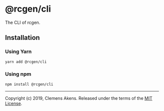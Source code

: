 # @rcgen/cli

The CLI of rcgen.

## Installation

### Using Yarn

```sh
yarn add @rcgen/cli
```

### Using npm

```sh
npm install @rcgen/cli
```

---

Copyright (c) 2019, Clemens Akens. Released under the terms of the [MIT
License][license].

[license]: https://github.com/clebert/rcgen/blob/master/LICENSE

